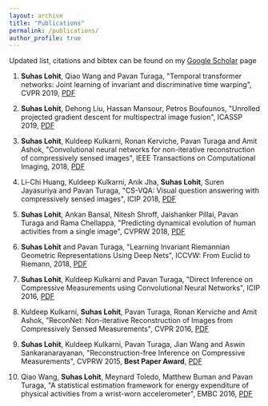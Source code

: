 ```yaml
---
layout: archive
title: "Publications"
permalink: /publications/
author_profile: true
---
```


Updated list, citations and bibtex can be found on my [Google Scholar](https://scholar.google.com/citations?user=GMRYY5cAAAAJ&hl=en) page

1. __Suhas Lohit__, Qiao Wang and Pavan Turaga, "Temporal transformer networks: Joint learning of invariant and discriminative time warping", CVPR 2019, [PDF](http://openaccess.thecvf.com/content_CVPR_2019/papers/Lohit_Temporal_Transformer_Networks_Joint_Learning_of_Invariant_and_Discriminative_Time_CVPR_2019_paper.pdf)

2. __Suhas Lohit__, Dehong Liu, Hassan Mansour, Petros Boufounos, "Unrolled projected gradient descent for multispectral image fusion", ICASSP 2019, [PDF](https://www.merl.com/publications/docs/TR2019-010.pdf)

3. __Suhas Lohit__, Kuldeep Kulkarni, Ronan Kerviche, Pavan Turaga and Amit Ashok, "Convolutional neural networks for non-iterative reconstruction of compressively sensed images", IEEE Transactions on Computational Imaging, 2018, [PDF](https://ieeexplore.ieee.org/document/8379450)

4. Li-Chi Huang, Kuldeep Kulkarni, Anik Jha, __Suhas Lohit__, Suren Jayasuriya and Pavan Turaga, "CS-VQA: Visual question answering with compressively sensed images", ICIP 2018, [PDF](https://arxiv.org/abs/1806.03379)

5. __Suhas Lohit__, Ankan Bansal, Nitesh Shroff, Jaishanker Pillai, Pavan Turaga and Rama Chellappa, "Predicting dynamical evolution of human activities from a single image", CVPRW 2018, [PDF](http://openaccess.thecvf.com/content_cvpr_2018_workshops/papers/w10/Lohit_Predicting_Dynamical_Evolution_CVPR_2018_paper.pdf)

6. __Suhas Lohit__ and Pavan Turaga, "Learning Invariant Riemannian Geometric Representations Using Deep Nets", ICCVW: From Euclid to Riemann, 2018, [PDF](http://openaccess.thecvf.com/content_ICCV_2017_workshops/papers/w21/Lohit_Learning_Invariant_Riemannian_ICCV_2017_paper.pdf)

7. __Suhas Lohit__, Kuldeep Kulkarni and Pavan Turaga, "Direct Inference on Compressive Measurements using Convolutional Neural Networks", ICIP 2016, [PDF](https://ieeexplore.ieee.org/document/7532691)

8. Kuldeep Kulkarni, __Suhas Lohit__, Pavan Turaga, Ronan Kerviche and Amit Ashok, "ReconNet: Non-iterative Reconstruction of Images from Compressively Sensed Measurements", CVPR 2016, [PDF](http://openaccess.thecvf.com/content_cvpr_2016/papers/Kulkarni_ReconNet_Non-Iterative_Reconstruction_CVPR_2016_paper.pdf)

9. __Suhas Lohit__, Kuldeep Kulkarni, Pavan Turaga, Jian Wang and Aswin Sankaranarayanan, "Reconstruction-free Inference on Compressive Measurements", CVPRW 2015, **Best Paper Award**, [PDF](http://openaccess.thecvf.com/content_cvpr_workshops_2015/W10/papers/Lohit_Reconstruction-Free_Inference_on_2015_CVPR_paper.pdf)

10. Qiao Wang, __Suhas Lohit__, Meynard Toledo, Matthew Buman and Pavan Turaga, "A statistical estimation framework for energy expenditure of physical activities from a wrist-worn accelerometer", EMBC 2016, [PDF](https://ieeexplore.ieee.org/document/7591270)
